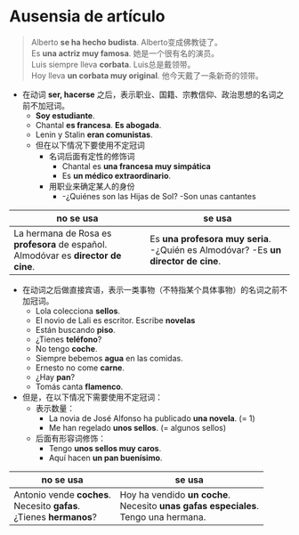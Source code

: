 # Ausensia de artículo

> Alberto **se ha hecho budista**. Alberto变成佛教徒了。
> <br>
> Es **una actriz muy famosa**. 她是一个很有名的演员。
> <br>
> Luis siempre lleva **corbata**. Luis总是戴领带。
> <br>
> Hoy lleva **un corbata muy original**. 他今天戴了一条新奇的领带。

* 在动词 **ser, hacerse** 之后，表示职业、国籍、宗教信仰、政治思想的名词之前不加冠词。
  * **Soy estudiante**.
  * Chantal **es francesa**. **Es abogada**.
  * Lenin y Stalin **eran comunistas**.
  * 但在以下情况下要使用不定冠词
    * 名词后面有定性的修饰词
      * Chantal es **una francesa muy simpática**
      * Es **un médico extraordinario**.
    * 用职业来确定某人的身份
      * -¿Quiénes son las Hijas de Sol? -Son unas cantantes

no se usa | se usa
--- | ---
La hermana de Rosa es **profesora** de español. <br> Almodóvar es **director de cine**. | Es **una profesora muy seria**. <br> -¿Quién es Almodóvar? -Es **un director de cine**.

* 在动词之后做直接宾语，表示一类事物（不特指某个具体事物）的名词之前不加冠词。
  * Lola colecciona **sellos**.
  * El novio de Lali es escritor. Escribe **novelas**  
  * Están buscando **piso**.
  * ¿Tienes **teléfono**?
  * No tengo **coche**.
  * Siempre bebemos **agua** en las comidas.
  * Ernesto no come **carne**.
  * ¿Hay **pan**?
  * Tomás canta **flamenco**.
* 但是，在以下情况下需要使用不定冠词：
  * 表示数量：
    * La novia de José Alfonso ha publicado **una novela**. (= 1)
    * Me han regelado **unos sellos**. (= algunos sellos)
  * 后面有形容词修饰：
    * Tengo **unos sellos muy caros**.
    * Aquí hacen **un pan buenísimo**.

no se usa | se usa
--- | ---
Antonio vende **coches**. <br> Necesito **gafas**. <br> ¿Tienes **hermanos**? | Hoy ha vendido **un coche**. <br> Necesito **unas gafas especiales**. <br> Tengo una hermana.
